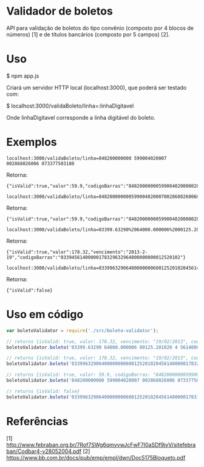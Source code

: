 # Validador de boletos

API para validação de boletos do tipo convênio (composto por 4 blocos de números) [1] e de títulos bancários (composto por 5 campos) [2].

# Uso

$ npm app.js

Criará um servidor HTTP local (localhost:3000), que poderá ser testado com:

$ localhost:3000/validaBoleto/linha=:linhaDigitavel

Onde linhaDigitavel corresponde a linha digitável do boleto.

# Exemplos

```
localhost:3000/validaBoleto/linha=848200000000 599004020007 002868026006 073377503180
```
Retorna:
```
{"isValid":true,"valor":59.9,"codigoBarras":"84820000000599004020000028680260007337750318"}
```

```
localhost:3000/validaBoleto/linha=848200000000599004020007002868026006073377503180
```
Retorna:
```
{"isValid":true,"valor":59.9,"codigoBarras":"84820000000599004020000028680260007337750318"}
```

```
localhost:3000/validaBoleto/linha=03399.63290%2064000.000006%2000125.201020%204%2056140000017832
```
Retorna:
```
{"isValid":true,"valor":178.32,"vencimento":"2013-2-19","codigoBarras":"03394561400000178329632964000000000012520102"}
```

```
localhost:3000/validaBoleto/linha=03399632906400000000600125201020456140000017831
```
Retorna:
```
{"isValid":false}
```

# Uso em código
```js
var boletoValidator = require('./src/boleto-validator');

// returns {isValid: true, valor: 178.32, vencimento: "19/02/2013", codigoBarras: "03394561400000178329632964000000000012520102"}
boletoValidator.boleto('03399.63290 64000.000006 00125.201020 4 56140000017832')

// returns {isValid: true, valor: 178.32, vencimento: "19/02/2013", codigoBarras: "03394561400000178329632964000000000012520102"}
boletoValidator.boleto('03399632906400000000600125201020456140000017832')

// returns {isValid: true, valor: 59.9, codigoBarras: "84820000000599004020000028680260007337750318"}
boletoValidator.boleto('848200000000 599004020007 002868026006 073377503180')

// returns {isValid: false}
boletoValidator.boleto('03399632906400000000600125201020456140000017831')
```

# Referências
[1] http://www.febraban.org.br/7Rof7SWg6qmyvwJcFwF7I0aSDf9jyV/sitefebraban/Codbar4-v28052004.pdf
[2] https://www.bb.com.br/docs/pub/emp/empl/dwn/Doc5175Bloqueto.pdf
